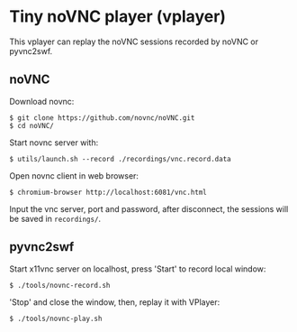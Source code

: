 
# Tiny noVNC player (vplayer)

This vplayer can replay the noVNC sessions recorded by noVNC or pyvnc2swf.

## noVNC

Download novnc:

    $ git clone https://github.com/novnc/noVNC.git
    $ cd noVNC/

Start novnc server with:

    $ utils/launch.sh --record ./recordings/vnc.record.data

Open novnc client in web browser:

    $ chromium-browser http://localhost:6081/vnc.html

Input the vnc server, port and password, after disconnect, the sessions will be saved in `recordings/`.

## pyvnc2swf

Start x11vnc server on localhost, press 'Start' to record local window: 

    $ ./tools/novnc-record.sh

'Stop' and close the window, then, replay it with VPlayer:

    $ ./tools/novnc-play.sh
